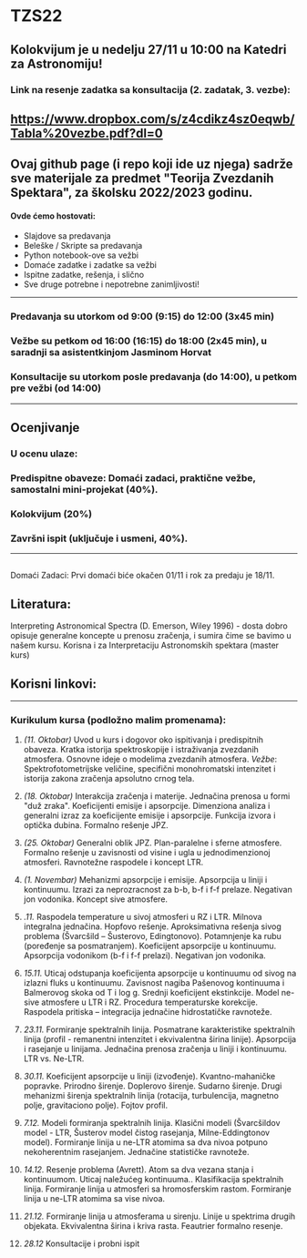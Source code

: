 # TZS22

## Kolokvijum je u nedelju 27/11 u 10:00 na Katedri za Astronomiju!

### Link na resenje zadatka sa konsultacija (2. zadatak, 3. vezbe):

https://www.dropbox.com/s/z4cdikz4sz0eqwb/Tabla%20vezbe.pdf?dl=0
-------------------------------------------------------------------
## Ovaj github page (i repo koji ide uz njega) sadrže sve materijale za predmet "Teorija Zvezdanih Spektara", za školsku 2022/2023 godinu. 



#### Ovde ćemo hostovati:

- Slajdove sa predavanja 
- Beleške / Skripte sa predavanja
- Python notebook-ove sa vežbi 
- Domaće zadatke i zadatke sa vežbi 
- Ispitne zadatke, rešenja, i slično
- Sve druge potrebne i nepotrebne zanimljivosti! 

---
### Predavanja su utorkom od 9:00 (9:15) do 12:00 (3x45 min)
### Vežbe su petkom od 16:00 (16:15) do 18:00 (2x45 min), u saradnji sa asistentkinjom Jasminom Horvat
### Konsultacije su utorkom posle predavanja (do 14:00), u petkom pre vežbi (od 14:00)
---

## Ocenjivanje
### U ocenu ulaze: 
### Predispitne obaveze: Domaći zadaci, praktične vežbe, samostalni mini-projekat (40%). 
### Kolokvijum (20%)
### Završni ispit (uključuje i usmeni, 40%). 
---
##
Domaći Zadaci: 
Prvi domaći biće okačen 01/11 i rok za predaju je 18/11. 
##
## Literatura: 
Interpreting Astronomical Spectra (D. Emerson, Wiley 1996) - dosta dobro opisuje generalne koncepte u prenosu zračenja, i sumira čime se bavimo u našem kursu. Korisna i za Interpretaciju Astronomskih spektara (master kurs)

## Korisni linkovi:
---

### Kurikulum kursa (podložno malim promenama): 

1) *(11. Oktobar)* Uvod u kurs i dogovor oko ispitivanja i predispitnih obaveza. Kratka istorija spektroskopije i istraživanja zvezdanih atmosfera. Osnovne ideje o modelima zvezdanih atmosfera. *Vežbe*: Spektrofotometrijske veličine, specifični monohromatski intenzitet i istorija zakona zračenja apsolutno crnog tela.
 
2) *(18. Oktobar)* Interakcija zračenja i materije. Jednačina prenosa u formi "duž zraka". Koeficijenti emisije i apsorpcije. Dimenziona analiza i generalni izraz za koeficijente emisije i apsorpcije. Funkcija izvora i optička dubina. Formalno rešenje JPZ.

3) *(25. Oktobar)* Generalni oblik JPZ. Plan-paralelne i sferne atmosfere. Formalno rešenje u zavisnosti od visine i ugla u jednodimenzionoj atmosferi. Ravnotežne raspodele i koncept LTR. 

4) *(1. Novembar)*  Mehanizmi apsorpcije i emisije. Apsorpcija u liniji i kontinuumu. Izrazi za neprozracnost za b-b, b-f i f-f prelaze. Negativan jon vodonika. Koncept sive atmosfere.


5) *.11.* Raspodela temperature u sivoj atmosferi u RZ i LTR. Milnova integralna jednačina. Hopfovo rešenje. Aproksimativna rešenja sivog problema (Švarcšild – Šusterovo, Edingtonovo). Potamnjenje ka rubu (poređenje sa posmatranjem). Koeficijent apsorpcije u kontinuumu. Apsorpcija vodonikom (b-f i f-f prelazi). Negativan jon vodonika.

6) *15.11.* Uticaj odstupanja koeficijenta apsorpcije u kontinuumu od sivog na izlazni fluks u kontinuumu.  Zavisnost nagiba Pašenovog kontinuuma i Balmerovog skoka od T i log g. Srednji koeficijent ekstinkcije. Model ne-sive atmosfere u LTR i RZ. Procedura temperaturske korekcije. Raspodela pritiska – integracija jednačine hidrostatičke ravnoteže. 

7) *23.11.* Formiranje spektralnih linija. Posmatrane karakteristike spektralnih linija (profil - remanentni intenzitet i ekvivalentna širina linije). Apsorpcija i rasejanje u linijama. Jednačina prenosa zračenja u liniji i kontinuumu. LTR vs. Ne-LTR.

8) *30.11.* Koeficijent apsorpcije u liniji (izvođenje). Kvantno-mahaničke popravke. Prirodno širenje. Doplerovo širenje. Sudarno širenje. Drugi mehanizmi širenja spektralnih linija (rotacija, turbulencija, magnetno polje, gravitaciono polje). Fojtov profil. 

9) *7.12.* Modeli formiranja spektralnih linija. Klasični modeli (Švarcšildov model - LTR, Šusterov model čistog rasejanja, Milne-Eddingtonov model). Formiranje linija u ne-LTR atomima sa dva nivoa potpuno nekoherentnim rasejanjem. Jednačine statističke ravnoteže.  

10) *14.12.* Resenje problema (Avrett).  Atom sa dva vezana stanja i kontinuumom. Uticaj naležućeg kontinuuma.. Klasifikacija spektralnih linija. Formiranje linija u atmosferi sa hromosferskim rastom. Formiranje linija u ne-LTR atomima sa vise nivoa. 

11)  *21.12.* Formiranje linija u atmosferama u sirenju. Linije u spektrima drugih objekata. Ekvivalentna širina i kriva rasta.  Feautrier formalno resenje. 

12) *28.12* Konsultacije i probni ispit 
